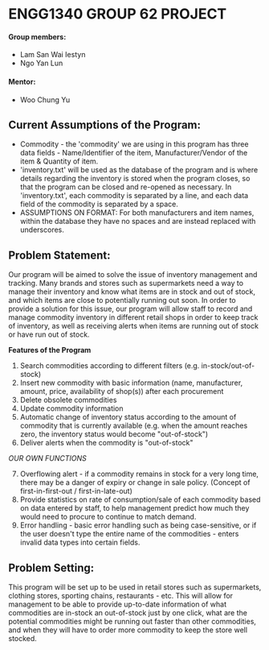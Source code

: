 # ENGG1340 GROUP 62 PROJECT
#### Group members:
- Lam San Wai Iestyn
- Ngo Yan Lun

#### Mentor:
- Woo Chung Yu

## Current Assumptions of the Program:
- Commodity - the 'commodity' we are using in this program has three data fields - Name/Identifier of the item, Manufacturer/Vendor of the item & Quantity of item.
- 'inventory.txt' will be used as the database of the program and is where details regarding the inventory is stored when the program closes, so that the program can be closed and re-opened as necessary. In 'inventory.txt', each commodity is separated by a line, and each data field of the commodity is separated by a space.
- ASSUMPTIONS ON FORMAT: For both manufacturers and item names, within the database they have no spaces and are instead replaced with underscores.

## Problem Statement:
Our program will be aimed to solve the issue of inventory management and tracking. Many brands and stores such as supermarkets need a way to manage their inventory and know what items are in stock and out of stock, and which items are close to potentially running out soon. In order to provide a solution for this issue, our program will allow staff to record and manage commodity inventory in different retail shops in order to keep track of inventory, as well as receiving alerts when items are running out of stock or have run out of stock.

**Features of the Program**
1. Search commodities according to different filters (e.g. in-stock/out-of-stock)
2. Insert new commodity with basic information (name, manufacturer, amount, price, availability of shop(s)) after each procurement
3. Delete obsolete commodities
4. Update commodity information
5. Automatic change of inventory status according to the amount of commodity that is currently available (e.g. when the amount reaches zero, the inventory status would become "out-of-stock")
6. Deliver alerts when the commodity is "out-of-stock"

*OUR OWN FUNCTIONS*

7. Overflowing alert - if a commodity remains in stock for a very long time, there may be a danger of expiry or change in sale policy. (Concept of first-in-first-out / first-in-late-out)
8. Provide statistics on rate of consumption/sale of each commodity based on data entered by staff, to help management predict how much they would need to procure to continue to match demand.
9. Error handling - basic error handling such as being case-sensitive, or if the user doesn't type the entire name of the commodities - enters invalid data types into certain fields.

## Problem Setting:
This program will be set up to be used in retail stores such as supermarkets, clothing stores, sporting chains, restaurants - etc. This will allow for management to be able to provide up-to-date information of what commodities are in-stock an out-of-stock just by one click, what are the potential commodities might be running out faster than other commodities, and when they will have to order more commodity to keep the store well stocked.
